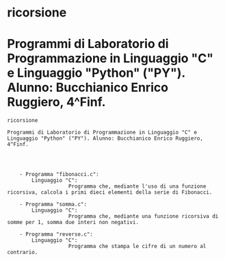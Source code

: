 # ricorsione

# Programmi di Laboratorio di Programmazione in Linguaggio "C" e Linguaggio "Python" ("PY"). Alunno: Bucchianico Enrico Ruggiero, 4^Finf.


	ricorsione

	Programmi di Laboratorio di Programmazione in Linguaggio "C" e Linguaggio "Python" ("PY"). Alunno: Bucchianico Enrico Ruggiero, 4^Finf.
	
	

	
		- Programma "fibonacci.c": 
			Linguaggio "C":
						Programma che, mediante l'uso di una funzione ricorsiva, calcola i primi dieci elementi della serie di Fibonacci.
						
		- Programma "somma.c":
			Linguaggio "C":
						Programma che, mediante una funzione ricorsiva di somme per 1, somma due interi non negativi.
						
		- Programma "reverse.c":
			Linguaggio "C":
						Programma che stampa le cifre di un numero al contrario.